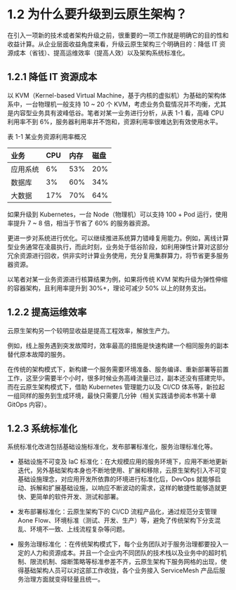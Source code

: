 # 1.2 为什么要升级到云原生架构？

在引入一项新的技术或者架构升级之前，很重要的一项工作就是明确它的目的性和收益计算。从企业层面收益角度来看，升级云原生架构三个明确目的：降低 IT 资源成本（省钱）、提高运维效率（提高人效）以及架构系统标准化。

## 1.2.1 降低 IT 资源成本

以 KVM（Kernel-based Virtual Machine，基于内核的虚拟机）为基础的架构体系中，一台物理机一般支持 10 ~ 20 个 KVM，考虑业务负载情况并不均衡，尤其是内容型业务具有波峰低谷。笔者对某一业务进行分析，从表 1-1 看，高峰 CPU 利用率不到 6%，服务器利用率并不饱和，资源利用率很难达到有效使用水平。

表 1-1 某业务资源利用率概况

| 业务 | CPU | 内存| 磁盘 |
|:--|:--|:--|:--|
| 应用系统 | 6% | 53% | 20% |
| 数据库| 3% |  60% |  34% |
| 大数据| 17% |  70% |  64% |

如果升级到 Kubernetes，一台 Node（物理机）可以支持 100 + Pod 运行，使用率提升 7 ~ 8 倍，相当于节省了 60% 的服务器资源。

更进一步对系统进行优化。可以继续推进系统算力错峰复用能力。例如，离线计算型业务通常在凌晨执行，而此时刻，业务处于低谷阶段，如利用弹性计算对这部分冗余资源进行回收，供非实时计算业务使用，充分复用集群算力，将节省更多服务器资源。

以笔者对某一业务资源进行核算结果为例，如果将传统 KVM 架构升级为弹性伸缩的容器架构，且利用率提升到 30%+，理论可减少 50% 以上的财务支出。

## 1.2.2 提高运维效率

云原生架构另一个较明显收益是提高工程效率，解放生产力。

例如，线上服务遇到突发故障时，效率最高的措施是快速构建一个相同服务的副本替代原本故障的服务。

在传统的架构模式下，新构建一个服务需要环境准备、服务编译、重新部署等前置工作，这至少需要半个小时，很多时候业务高峰流量已过，副本还没有搭建完毕。而在云原生架构模式下，借助 Kubernetes 管理能力以及 CI/CD 体系等，新拉起一组同样的服务到生成环境，最快只需要几分钟（相关实践请参阅本书第十章 GitOps 内容）。

## 1.2.3 系统标准化

系统标准化改进包括基础设施标准化，发布部署标准化，服务治理标准化等。

- 基础设施不可变及 IaC 标准化：在大规模应用的服务环境下，应用不断地更新迭代，另外基础架构本身也不断地使用、扩展和移除，云原生架构引入不可变基础设施理念，对应用开发所依靠的环境进行标准化后，DevOps 就能够启动、拆解和扩展基础设施，以响应不断波动的需求，这样的敏捷性能够造就更快、更简单的软件开发、测试和部署。

- 发布部署标准化：云原生架构下的 CI/CD 流程产品化，通过规范分支管理 Aone Flow、环境标准（测试、开发、生产）等，避免了传统架构下分支混乱、环境不一致、上线流程复杂等问题。

- 服务治理标准化 ：在传统架构模式下，每个业务团队对于服务治理都要投入一定的人力和资源成本。并且一个企业内不同团队的技术栈以及业务中的超时机制、限流机制、熔断策略等标准参差不齐，云原生架构下服务网格的出现，使得基础架构人员可以对这部工作收拢，各个业务接入 ServiceMesh 产品后服务治理方面就变得轻量且统一。